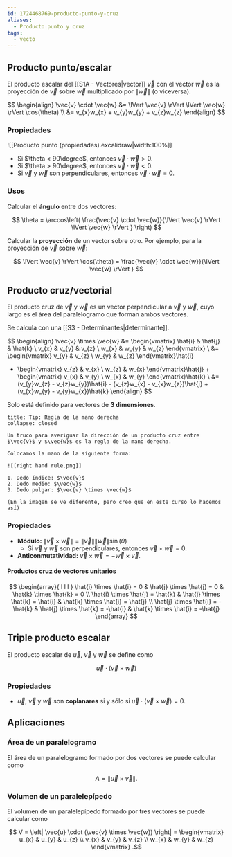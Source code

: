 ```yaml
---
id: 1724468769-producto-punto-y-cruz
aliases:
  - Producto punto y cruz
tags:
  - vecto
---
```


## Producto punto/escalar

El producto escalar del [[S1A - Vectores|vector]] $\vec{v}$ con el vector $\vec{w}$ es la proyección de $\vec{v}$ sobre $\vec{w}$ multiplicado por $\lVert \vec{w} \rVert$ (o viceversa).

$$
\begin{align}
\vec{v} \cdot \vec{w} &= \lVert \vec{v} \rVert \lVert \vec{w} \rVert \cos(\theta) \\
&= v_{x}w_{x} + v_{y}w_{y} + v_{z}w_{z}
\end{align}
$$

### Propiedades

![[Producto punto (propiedades).excalidraw|width:100%]]

- Si $\theta < 90\degree$, entonces $\vec{v} \cdot \vec{w} > 0$.
- Si $\theta > 90\degree$, entonces $\vec{v} \cdot \vec{w} < 0$.
- Si $\vec{v}$ y $\vec{w}$ son perpendiculares, entonces $\vec{v} \cdot \vec{w} = 0$.

### Usos

Calcular el **ángulo** entre dos vectores:

$$
\theta = \arccos\left( \frac{\vec{v} \cdot \vec{w}}{\lVert \vec{v} \rVert \lVert \vec{w} \rVert } \right) 
$$

Calcular la **proyección** de un vector sobre otro. Por ejemplo, para la proyección de $\vec{v}$ sobre $\vec{w}$:

$$
\lVert \vec{v} \rVert \cos(\theta) = \frac{\vec{v} \cdot \vec{w}}{\lVert \vec{w} \rVert }
$$

## Producto cruz/vectorial

El producto cruz de $\vec{v}$ y $\vec{w}$ es un vector perpendicular a $\vec{v}$ y $\vec{w}$, cuyo largo es el área del paralelogramo que forman ambos vectores.

Se calcula con una [[S3 - Determinantes|determinante]].

$$
\begin{align}
\vec{v} \times \vec{w} &= \begin{vmatrix}
\hat{i} & \hat{j} & \hat{k} \\
v_{x} & v_{y} & v_{z} \\
w_{x} & w_{y} & w_{z}
\end{vmatrix} \\
&= \begin{vmatrix}
v_{y} & v_{z} \\
w_{y} & w_{z}
\end{vmatrix}\hat{i}
 - \begin{vmatrix}
v_{z} & v_{x} \\
w_{z} & w_{x}
\end{vmatrix}\hat{j} + \begin{vmatrix}
v_{x} & v_{y} \\
w_{x} & w_{y}
\end{vmatrix}\hat{k} \\
&= (v_{y}w_{z} - v_{z}w_{y})\hat{i} - (v_{z}w_{x} - v_{x}w_{z})\hat{j} + (v_{x}w_{y} - v_{y}w_{x})\hat{k}
\end{align}
$$

Solo está definido para vectores de **3 dimensiones**.

```ad-tip
title: Tip: Regla de la mano derecha
collapse: closed

Un truco para averiguar la dirección de un producto cruz entre $\vec{v}$ y $\vec{w}$ es la regla de la mano derecha.

Colocamos la mano de la siguiente forma:

![[right hand rule.png]]

1. Dedo índice: $\vec{v}$
2. Dedo medio: $\vec{w}$
3. Dedo pulgar: $\vec{v} \times \vec{w}$

(En la imagen se ve diferente, pero creo que en este curso lo hacemos así)

```

### Propiedades

- **Módulo:** $\lVert \vec{v} \times \vec{w} \rVert = \lVert \vec{v} \rVert \lVert \vec{w} \rVert \sin(\theta)$
  - Si $\vec{v}$ y $\vec{w}$ son perpendiculares, entonces $\vec{v} \times \vec{w} = 0$.
- **Anticonmutatividad:** $\vec{v} \times \vec{w} = -\vec{w} \times \vec{v}$.

#### Productos cruz de vectores unitarios

$$
\begin{array}{ l l l }
\hat{i} \times \hat{i} = 0 & \hat{j} \times \hat{j} = 0 & \hat{k} \times \hat{k} = 0 \\
\hat{i} \times \hat{j} = \hat{k} & \hat{j} \times \hat{k} = \hat{i} & \hat{k} \times \hat{i} = \hat{j} \\
\hat{j} \times \hat{i} = -\hat{k} & \hat{j} \times \hat{k} = -\hat{i} & \hat{k} \times \hat{i} = -\hat{j}
\end{array}
$$

## Triple producto escalar

El producto escalar de $\vec{u}$, $\vec{v}$ y $\vec{w}$ se define como

$$
\vec{u} \cdot (\vec{v} \times \vec{w})
$$

### Propiedades

- $\vec{u}$, $\vec{v}$ y $\vec{w}$ son **coplanares** si y sólo si $\vec{u} \cdot (\vec{v} \times \vec{w}) = 0$.

## Aplicaciones

### Área de un paralelogramo

El área de un paralelogramo formado por dos vectores se puede calcular como

$$
A = \lVert \vec{u} \times \vec{v} \rVert
.$$

### Volumen de un paralelepípedo

El volumen de un paralelepípedo formado por tres vectores se puede calcular como

$$
V = \left| \vec{u} \cdot (\vec{v} \times \vec{w}) \right| = \begin{vmatrix}
u_{x} & u_{y} & u_{z} \\
v_{x} & v_{y} & v_{z} \\
w_{x} & w_{y} & w_{z}
\end{vmatrix}
.$$
